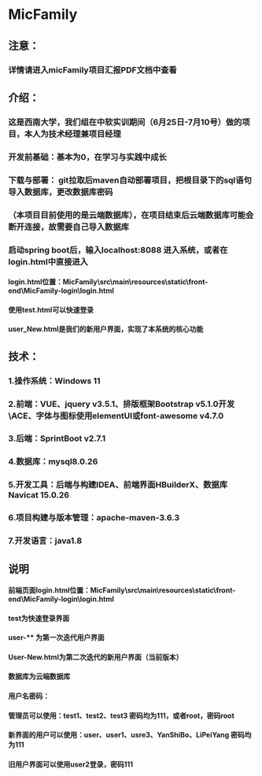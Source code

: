 # MicFamily

## 注意：

### 详情请进入micFamily项目汇报PDF文档中查看

## 介绍：

### 这是西南大学，我们组在中软实训期间（6月25日-7月10号）做的项目，本人为技术经理兼项目经理

### 开发前基础：基本为0，在学习与实践中成长

### 下载与部署： git拉取后maven自动部署项目，把根目录下的sql语句导入数据库，更改数据库密码

### （本项目目前使用的是云端数据库），在项目结束后云端数据库可能会断开连接，故需要自己导入数据库

### 启动spring boot后，输入localhost:8088 进入系统，或者在login.html中直接进入

#### login.html位置：MicFamily\src\main\resources\static\front-end\MicFamily-login\login.html

#### 使用test.html可以快速登录

#### user_New.html是我们的新用户界面，实现了本系统的核心功能

## 技术：

### 1.操作系统：Windows 11

### 2.前端：VUE、jquery v3.5.1、排版框架Bootstrap v5.1.0开发\ACE、字体与图标使用elementUI或font-awesome v4.7.0

### 3.后端：SprintBoot v2.7.1

### 4.数据库：mysql8.0.26

### 5.开发工具：后端与构建IDEA、前端界面HBuilderX、数据库Navicat 15.0.26

### 6.项目构建与版本管理：apache-maven-3.6.3

### 7.开发语言：java1.8

## 说明

#### 前端页面login.html位置：MicFamily\src\main\resources\static\front-end\MicFamily-login\login.html

#### test为快速登录界面

#### user-** 为第一次迭代用户界面

#### User-New.html为第二次迭代的新用户界面（当前版本）

#### 数据库为云端数据库

#### 用户名密码：

#### 管理员可以使用：test1、test2、test3 密码均为111，或者root，密码root

#### 新界面的用户可以使用：user、user1、usre3、YanShiBo、LiPeiYang 密码均为111

#### 旧用户界面可以使用user2登录，密码111

